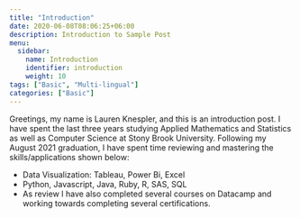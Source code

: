 ```yaml
---
title: "Introduction"
date: 2020-06-08T08:06:25+06:00
description: Introduction to Sample Post
menu:
  sidebar:
    name: Introduction
    identifier: introduction
    weight: 10
tags: ["Basic", "Multi-lingual"]
categories: ["Basic"]
---
```


Greetings, my name is Lauren Knespler, and this is an introduction post. I have spent the last three years studying Applied Mathematics and Statistics as well as Computer Science at Stony Brook University. Following my August 2021 graduation, I have spent time reviewing and mastering the skills/applications shown below:

- Data Visualization: Tableau, Power Bi, Excel
- Python, Javascript, Java, Ruby, R, SAS, SQL
- As review I have also completed several courses on Datacamp and working towards completing several certifications. 